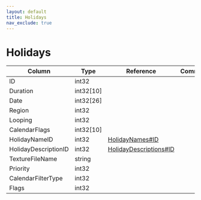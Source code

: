 ```yaml
---
layout: default
title: Holidays
nav_exclude: true
---
```

# Holidays

| Column | Type | Reference | Comment |
|--------|------|-----------|---------|
|ID|int32|||
|Duration|int32[10]|||
|Date|int32[26]|||
|Region|int32|||
|Looping|int32|||
|CalendarFlags|int32[10]|||
|HolidayNameID|int32|[HolidayNames#ID](HolidayNames)||
|HolidayDescriptionID|int32|[HolidayDescriptions#ID](HolidayDescriptions)||
|TextureFileName|string|||
|Priority|int32|||
|CalendarFilterType|int32|||
|Flags|int32|||

